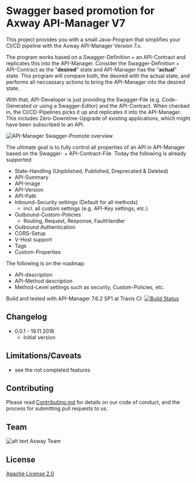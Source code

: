 # Swagger based promotion for Axway API-Manager V7

This project provides you with a small Java-Program that simplifies your CI/CD pipeline with the Axway API-Manager Version 7.x. 

The program works based on a Swagger-Definition + an API-Contract and replicates this into the API-Manager. Consider the Swagger-Definition + API-Contract as the "__desired__" state and API-Manager has the "__actual__" state. This program will compare both, the desired with the actual state, and performs all neccassary actions to bring the API-Manager into the desired state.

With that, API-Developer is just providing the Swagger-File (e.g. Code-Generated or using a Swagger-Editor) and the API-Contract. When checked in, the CI/CD-Pipelines picks it up and replicates it into the API-Manager. 
This includes Zero-Downtime-Upgrade of existing applications, which might have been subscribed to an API.

![API-Manager Swagger-Promote overview]( https://github.com/Axway-API-Management-Plus/apimanager-swagger-promote/blob/master/src/lib/images/apimanager-swagger-promote-overview.png )

The ultimate goal is to fully control all properties of an API in API-Manager based on the Swagger- + API-Contract-File.
Today the following is already supported:
- State-Handling (Unpblished, Published, Dreprecated & Deleted)
- API-Summary
- API-Image 
- API-Version
- API-Path
- Inbound-Security settings (Default for all methods)
  - incl. all custom settings (e.g. API-Key settings, etc.)
- Outbound-Custom-Policies
  - Routing, Request, Response, FaultHandler
- Outbound Authentication
- CORS-Setup
- V-Host support
- Tags
- Custom-Properties

The following is on the roadmap:
- API-description
- API-Method description
- Method-Level settings such as security, Custom-Policies, etc.

Build and tested with API-Manager 7.6.2 SP1 at Travis CI: [![Build Status](https://travis-ci.org/Axway-API-Management-Plus/apimanager-swagger-promote.svg?branch=master)](https://travis-ci.org/Axway-API-Management-Plus/apimanager-swagger-promote)

## Changelog
- 0.0.1 - 19.11.2018
  - Initial version


## Limitations/Caveats
- see the not completed features

## Contributing

Please read [Contributing.md](https://github.com/Axway-API-Management-Plus/Common/blob/master/Contributing.md) for details on our code of conduct, and the process for submitting pull requests to us.

## Team

![alt text][Axwaylogo] Axway Team

[Axwaylogo]: https://github.com/Axway-API-Management/Common/blob/master/img/AxwayLogoSmall.png  "Axway logo"


## License
[Apache License 2.0](/LICENSE)

